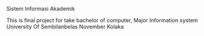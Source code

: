 Sistem Informasi Akademik

This is final project for take bachelor of computer,
Major Information system 
University Of Sembilanbelas November Kolaka
